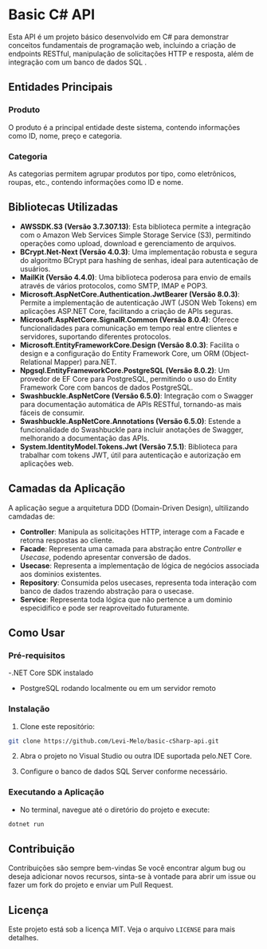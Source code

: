 # Basic C# API

Esta API é um projeto básico desenvolvido em C# para demonstrar conceitos fundamentais de programação web, incluindo a criação de endpoints RESTful, manipulação de solicitações HTTP e resposta, além de integração com um banco de dados SQL  .

## Entidades Principais

### Produto

O produto é a principal entidade deste sistema, contendo informações como ID, nome, preço e categoria.

### Categoria

As categorias permitem agrupar produtos por tipo, como eletrônicos, roupas, etc., contendo informações como ID e nome.

## Bibliotecas Utilizadas

- **AWSSDK.S3 (Versão 3.7.307.13)**: Esta biblioteca permite a integração com o Amazon Web Services Simple Storage Service (S3), permitindo operações como upload, download e gerenciamento de arquivos.
- **BCrypt.Net-Next (Versão 4.0.3)**: Uma implementação robusta e segura do algoritmo BCrypt para hashing de senhas, ideal para autenticação de usuários.
- **MailKit (Versão 4.4.0)**: Uma biblioteca poderosa para envio de emails através de vários protocolos, como SMTP, IMAP e POP3.
- **Microsoft.AspNetCore.Authentication.JwtBearer (Versão 8.0.3)**: Permite a implementação de autenticação JWT (JSON Web Tokens) em aplicações ASP.NET Core, facilitando a criação de APIs seguras.
- **Microsoft.AspNetCore.SignalR.Common (Versão 8.0.4)**: Oferece funcionalidades para comunicação em tempo real entre clientes e servidores, suportando diferentes protocolos.
- **Microsoft.EntityFrameworkCore.Design (Versão 8.0.3)**: Facilita o design e a configuração do Entity Framework Core, um ORM (Object-Relational Mapper) para.NET.
- **Npgsql.EntityFrameworkCore.PostgreSQL (Versão 8.0.2)**: Um provedor de EF Core para PostgreSQL, permitindo o uso do Entity Framework Core com bancos de dados PostgreSQL.
- **Swashbuckle.AspNetCore (Versão 6.5.0)**: Integração com o Swagger para documentação automática de APIs RESTful, tornando-as mais fáceis de consumir.
- **Swashbuckle.AspNetCore.Annotations (Versão 6.5.0)**: Estende a funcionalidade do Swashbuckle para incluir anotações de Swagger, melhorando a documentação das APIs.
- **System.IdentityModel.Tokens.Jwt (Versão 7.5.1)**: Biblioteca para trabalhar com tokens JWT, útil para autenticação e autorização em aplicações web.

## Camadas da Aplicação

A aplicação segue a arquitetura DDD (Domain-Driven Design), ultilizando camdadas de:

- **Controller**: Manipula as solicitações HTTP, interage com a Facade e retorna respostas ao cliente.
- **Facade**: Representa uma camada para abstração entre *Controller* e *Usecase*, podendo apresentar conversão de dados.
- **Usecase**: Representa a implementação de lógica de negócios associada aos dominios existentes.
- **Repository**: Consumida pelos usecases, representa toda interação com banco de dados trazendo abstração para o usecase.
- **Service**: Representa toda lógica que não pertence a um dominio especidifico e pode ser reaproveitado futuramente.

## Como Usar

### Pré-requisitos

-.NET Core SDK instalado
- PostgreSQL rodando localmente ou em um servidor remoto

### Instalação

1. Clone este repositório:

```bash
git clone https://github.com/Levi-Melo/basic-cSharp-api.git
```
2. Abra o projeto no Visual Studio ou outra IDE suportada pelo.NET Core.

3. Configure o banco de dados SQL Server conforme necessário.

### Executando a Aplicação

- No terminal, navegue até o diretório do projeto e execute:

``` bash
dotnet run
```

## Contribuição

Contribuições são sempre bem-vindas Se você encontrar algum bug ou deseja adicionar novos recursos, sinta-se à vontade para abrir um issue ou fazer um fork do projeto e enviar um Pull Request.

## Licença

Este projeto está sob a licença MIT. Veja o arquivo `LICENSE` para mais detalhes.
